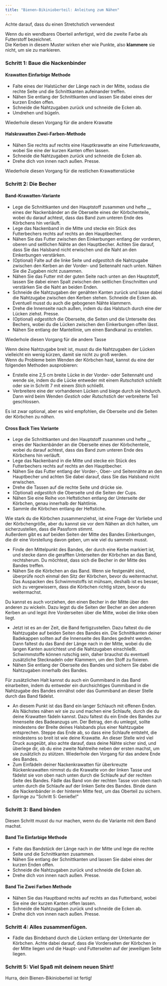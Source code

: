 ```yaml
---
title: "Bienen-Bikinioberteil: Anleitung zum Nähen"
---
```


<Warning>
Achte darauf, dass du einen Stretchstich verwendest
</Warning>

<Note>

Wenn du ein wendbares Oberteil anfertigst, wird die zweite Farbe als Futterstoff bezeichnet.  
Die Kerben in diesem Muster wirken eher wie Punkte, also **klammere** sie nicht, um sie zu markieren.

</Note>

### Schritt 1: Baue die Nackenbinder

#### Krawatten Einfarbige Methode

- Falte eines der Halstücher der Länge nach in der Mitte, sodass die rechte Seite und die Schnittkanten aufeinander treffen.
- Nähen Sie entlang der Schnittkanten und lassen Sie dabei eines der kurzen Enden offen.
- Schneide die Nahtzugaben zurück und schneide die Ecken ab.
- Umdrehen und bügeln.

<Note>Wiederhole diesen Vorgang für die andere Krawatte</Note>

#### Halskrawatten Zwei-Farben-Methode

- Nähen Sie rechts auf rechts eine Hauptkrawatte an eine Futterkrawatte, wobei Sie eine der kurzen Kanten offen lassen.
- Schneide die Nahtzugaben zurück und schneide die Ecken ab.
- Drehe dich von innen nach außen. Presse.

<Note>Wiederhole diesen Vorgang für die restlichen Krawattenstücke</Note>

### Schritt 2: Die Becher

#### Band-Krawatten-Variante

- Lege die Schnittkanten und den Hauptstoff zusammen und hefte __ eines der Nackenbänder an die Oberseite eines der Körbchenteile, wobei du darauf achtest, dass das Band zum unteren Ende des Körbchens hin verläuft.
- Lege das Nackenband in die Mitte und stecke ein Stück des Futterbechers rechts auf rechts an den Hauptbecher.
- Nähen Sie das Futter zwischen den Einkerbungen entlang der vorderen, oberen und seitlichen Nähte an den Hauptbecher. Achten Sie darauf, dass Sie das Halsband nicht erwischen und die Naht an den Einkerbungen verstärken.
- (Optional) Falte auf die linke Seite und _edgestitch_ die Nahtzugabe zwischen den Kerben an der Vorder- und Seitennaht nach unten. Nähen Sie die Zugaben nicht zusammen.
- Nähen Sie das Futter mit der guten Seite nach unten an den Hauptstoff, lassen Sie dabei einen Spalt zwischen den seitlichen Einschnitten und verstärken Sie die Naht an beiden Enden.
- Schneide die Nahtzugaben der genähten Kanten zurück und lasse dabei die Nahtzugabe zwischen den Kerben stehen. Schneide die Ecken ab. Eventuell musst du auch die gebogenen Nähte klammern.
- Drehe die Innenseite nach außen, indem du das Halstuch durch eine der Lücken ziehst. Presse.
- (Optional) _edgestitch_ die Oberseite, die Seiten und die Unterseite des Bechers, wobei du die Lücken zwischen den Einkerbungen offen lässt.
- Nähen Sie entlang der Mantellinie, um einen Bandkanal zu erstellen.

<Note>Wiederhole diesen Vorgang für die andere Tasse</Note>

<Tip>

Wenn deine Nahtzugabe breit ist, musst du die Nahtzugaben der Lücken vielleicht ein wenig kürzen, damit sie nicht zu groß werden.  
Wenn du Probleme beim Wenden der Körbchen hast, kannst du eine der folgenden Methoden ausprobieren:

- Erstelle eine 2,5 cm breite Lücke in der Vorder- oder Seitennaht und wende sie, indem du die Lücke entweder mit einem _Rutschstich_ schließt oder sie in Schritt 7 mit einem _Stich_ schließt.
- Verbreitere eine der vorhandenen Lücken und biege durch sie hindurch. Dann wird beim Wenden _Gestich_ oder _Rutschstich_ der verbreiterte Teil geschlossen.

</Tip>
<Note>

Es ist zwar optional, aber es wird empfohlen, die Oberseite und die Seiten der Körbchen zu _nähen_.

</Note>

#### Cross Back Ties Variante

- Lege die Schnittkanten und den Hauptstoff zusammen und hefte __ eines der Nackenbänder an die Oberseite eines der Körbchenteile, wobei du darauf achtest, dass das Band zum unteren Ende des Körbchens hin verläuft.
- Lege das Nackenband in die Mitte und stecke ein Stück des Futterbechers rechts auf rechts an den Hauptbecher.
- Nähen Sie das Futter entlang der Vorder-, Ober- und Seitennähte an den Hauptbecher und achten Sie dabei darauf, dass Sie das Halsband nicht erwischen.
- Drehe die Tassen auf die rechte Seite und drücke sie.
- (Optional) _edgestitch_ die Oberseite und die Seiten der Cups.
- Nähen Sie eine Reihe von Heftstichen entlang der Unterseite der Körbchen, genau innerhalb der Nahtlinie.
- Sammle die Körbchen entlang der Heftstiche.

<Tip>

Wie stark du die Körbchen zusammenziehst, ist eine Frage der Vorliebe und der Körbchengröße, aber du kannst sie vor dem Nähen an dich halten, um sicherzustellen, dass die Passform stimmt.  
Außerdem gibt es auf beiden Seiten der Mitte des Bandes Einkerbungen, die dir eine Vorstellung davon geben, um wie viel du sammeln musst.

</Tip>

- Finde den Mittelpunkt des Bandes, der durch eine Kerbe markiert ist, und stecke dann die gerafften Unterseiten der Körbchen an das Band, rechtsherum. Du möchtest, dass sich die Becher in der Mitte des Bandes treffen.
- Nähen Sie die Körbchen an das Band. Wenn sie festgenäht sind, überprüfe noch einmal den Sitz der Körbchen, bevor du weitermachst. Das Auspacken des Schwimmstoffs ist mühsam, deshalb ist es besser, sich zu vergewissern, dass die Körbchen richtig sitzen, bevor du weitermachst.

<Note>

Du kannst es auch vorziehen, den einen Becher in der Mitte über den anderen zu wickeln. Dazu legst du die Seiten der Becher an den anderen Kerben an und legst ihre Vorderseiten über die Mitte, wobei die linke oben liegt.

</Note>

- Jetzt ist es an der Zeit, die Band fertigzustellen. Dazu faltest du die Nahtzugabe auf beiden Seiten des Bandes ein. Die Schnittkanten deiner Badekappen sollten auf die Innenseite des Bandes gedreht werden. Dann faltest du das Band der Länge nach in der Mitte, wobei du die langen Kanten ausrichtest und die Nahtzugaben einschließt. Schwimmstoffe können rutschig sein, daher brauchst du eventuell zusätzliche Stecknadeln oder Klammern, um den Stoff zu fixieren.
- Nähen Sie entlang der Oberseite des Bandes und sichern Sie dabei die Nahtzugaben innerhalb des Bandes.

<Tip>

Für zusätzlichen Halt kannst du auch ein Gummiband in das Band einarbeiten, indem du entweder ein durchsichtiges Gummiband in die Nahtzugabe des Bandes einnähst oder das Gummiband an dieser Stelle durch das Band fädelst.

</Tip>

- An diesem Punkt ist das Band ein langer Schlauch mit offenen Enden. Als Nächstes nähen wir sie zu und machen eine Schlaufe, durch die du deine Krawatten fädeln kannst. Dazu faltest du ein Ende des Bandes zur Innenseite des Badeanzugs um. Der Betrag, den du umlegst, sollte mindestens der Breite deines Halsbands plus einer Nahtzugabe entsprechen. Steppe das Ende ab, so dass eine Schlaufe entsteht, die mindestens so breit ist wie deine Krawatte. An dieser Stelle wird viel Druck ausgeübt, also achte darauf, dass deine Nähte sicher sind, und überlege dir, ob du eine zweite Nahtreihe neben der ersten machst, um sie zusätzlich zu stützen. Wiederhole den Vorgang für das andere Ende des Bandes.
- Zum Einfädeln deiner Nackenkrawatten für überkreuzte Rückenkrawatten nimmst du die Krawatte von der linken Tasse und fädelst sie von oben nach unten durch die Schlaufe auf der rechten Seite des Bandes. Fädle das Band von der rechten Tasse von oben nach unten durch die Schlaufe auf der linken Seite des Bandes. Binde dann die Nackenbänder in der hinteren Mitte fest, um das Oberteil zu sichern.
- Springe zu "Schritt 5: Genieße!"

### Schritt 3: Band binden

Diesen Schritt musst du nur machen, wenn du die Variante mit dem Band machst.

#### Band Tie Einfarbige Methode

- Falte das Bandstück der Länge nach in der Mitte und lege die rechte Seite und die Schnittkanten zusammen.
- Nähen Sie entlang der Schnittkanten und lassen Sie dabei eines der kurzen Enden offen.
- Schneide die Nahtzugaben zurück und schneide die Ecken ab.
- Drehe dich von innen nach außen. Presse.

#### Band Tie Zwei Farben Methode

- Nähen Sie das Hauptband rechts auf rechts an das Futterband, wobei Sie eine der kurzen Kanten offen lassen.
- Schneide die Nahtzugaben zurück und schneide die Ecken ab.
- Drehe dich von innen nach außen. Presse.

### Schritt 4: Alles zusammenfügen.

- Fädle das Bindeband durch die Lücken entlang der Unterkante der Körbchen. Achte dabei darauf, dass die Vorderseiten der Körbchen in der Mitte liegen und die Haupt- und Futterseiten auf der jeweiligen Seite liegen.

### Schritt 5: Viel Spaß mit deinem neuen Shirt!

Hurra, dein Bienen-Bikinioberteil ist fertig!
